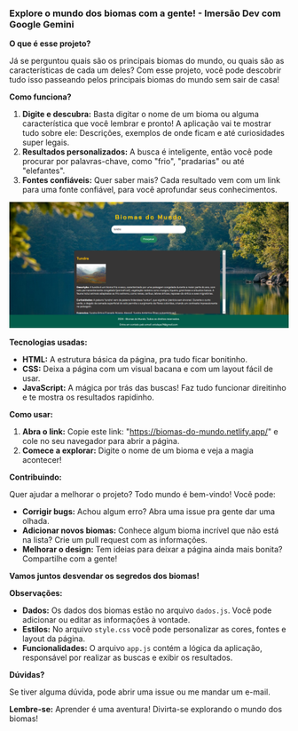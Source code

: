 ###  **Explore o mundo dos biomas com a gente! - Imersão Dev com Google Gemini**

**O que é esse projeto?**

Já se perguntou quais são os principais biomas do mundo, ou quais são as características de cada um deles? Com esse projeto, você pode descobrir tudo isso passeando pelos principais biomas do mundo sem sair de casa! 

**Como funciona?**

1. **Digite e descubra:** Basta digitar o nome de um bioma ou alguma característica que você lembrar e pronto! A aplicação vai te mostrar tudo sobre ele: Descrições, exemplos de onde ficam e até curiosidades super legais.
2. **Resultados personalizados:** A busca é inteligente, então você pode procurar por palavras-chave, como "frio", "pradarias" ou até "elefantes".
3. **Fontes confiáveis:** Quer saber mais? Cada resultado vem com um link para uma fonte confiável, para você aprofundar seus conhecimentos.

![Imagem do meu projeto](/meu-site-imagem.png)

**Tecnologias usadas:**

* **HTML:** A estrutura básica da página, pra tudo ficar bonitinho.
* **CSS:** Deixa a página com um visual bacana e com um layout fácil de usar.
* **JavaScript:** A mágica por trás das buscas! Faz tudo funcionar direitinho e te mostra os resultados rapidinho.

**Como usar:**

1. **Abra o link:** Copie este link: "https://biomas-do-mundo.netlify.app/" e cole no seu navegador para abrir a página.
2. **Comece a explorar:** Digite o nome de um bioma e veja a magia acontecer!

**Contribuindo:**

Quer ajudar a melhorar o projeto? Todo mundo é bem-vindo! Você pode:

* **Corrigir bugs:** Achou algum erro? Abra uma issue pra gente dar uma olhada.
* **Adicionar novos biomas:** Conhece algum bioma incrível que não está na lista? Crie um pull request com as informações.
* **Melhorar o design:** Tem ideias para deixar a página ainda mais bonita? Compartilhe com a gente!

**Vamos juntos desvendar os segredos dos biomas!** 

**Observações:**

* **Dados:** Os dados dos biomas estão no arquivo `dados.js`. Você pode adicionar ou editar as informações à vontade.
* **Estilos:** No arquivo `style.css` você pode personalizar as cores, fontes e layout da página.
* **Funcionalidades:** O arquivo `app.js` contém a lógica da aplicação, responsável por realizar as buscas e exibir os resultados.

**Dúvidas?**

Se tiver alguma dúvida, pode abrir uma issue ou me mandar um e-mail. 

**Lembre-se:** Aprender é uma aventura! Divirta-se explorando o mundo dos biomas!
